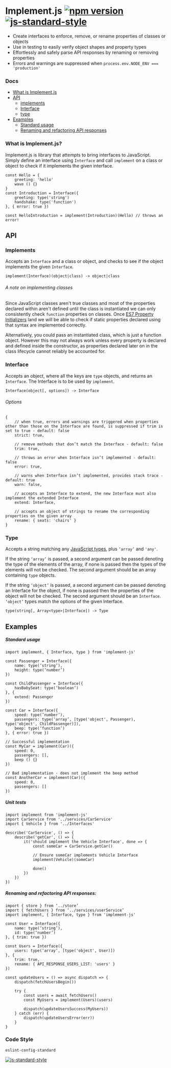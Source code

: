 # Implement.js [![npm version](https://badge.fury.io/js/implement-js.svg)](https://badge.fury.io/js/implement-js) [![js-standard-style](https://img.shields.io/badge/code%20style-standard-brightgreen.svg)](http://standardjs.com)

* Create interfaces to enforce, remove, or rename properties of classes or objects
* Use in testing to easily verify object shapes and property types
* Effortlessly and safely parse API responses by renaming or removing properties
* Errors and warnings are suppressed when `process.env.NODE_ENV === 'production'`

### Docs
* [What is Implement.js](#what-is-implementjs)
* [API](#api)
    * [implements](#implements)
    * [Interface](#interface)
    * [type](#type)
* [Examples](#examples)
    * [Standard usage](#standard-usage)
    * [Renaming and refactoring API responses](#renaming-and-refactoring-api-responses)
### What is Implement.js?
Implement.js is library that attempts to bring interfaces to JavaScript. Simply define an interface using `Interface` and call `implement` on a class or object to check if it implements the given interface.
```
const Hello = {
    greeting: 'hello'
    wave () {}
}
const Introduction = Interface({
    greeting: type('string')
    handshake: type('function')
}, { error: true })

const HelloIntroduction = implement(Introduction)(Hello) // throws an error!
```

## API

### Implements
Accepts an `Interface` and a class or object, and checks to see if the object implements the given `Interface`.
```
implement(Interface)(object|class) -> object|class
```

###### A note on implementing classes
Since JavaScript classes aren't true classes and most of the properties declared within aren't defined until the class is instantiated we can only consistently check `function` properties on classes. Once [ES7 Property Initializers](https://reactjs.org/blog/2015/01/27/react-v0.13.0-beta-1.html#es7-property-initializers) land we will be able to check if static properties declared using that syntax are implemented correctly.

Alternatively, you could pass an instantiated class, which is just a function object. However this may not always work unless every property is declared and defined inside the constructor, as properties declared later on in the class lifecycle cannot reliably be accounted for.

### Interface
Accepts an object, where all the keys are `type` objects, and returns an `Interface`. The Interface is to be used by `implement`.
```
Interface(object[, options]) -> Interface
```
###### Options
```
{
    // when true, errors and warnings are triggered when properties other than those on the Interface are found, is suppressed if trim is set to true - default: false
    strict: true,

    // remove methods that don’t match the Interface - default: false
    trim: true,

    // throws an error when Interface isn’t implemented - default: false
    error: true,

    // warns when Interface isn’t implemented, provides stack trace - default: true
    warn: false,

    // accepts an Interface to extend, the new Interface must also implement the extended Interface
    extend: Interface,

    // accepts an object of strings to rename the corresponding properties on the given array
    rename: { seats: 'chairs' }
}
```

### Type
Accepts a string matching any [JavaScript types](https://developer.mozilla.org/en-US/docs/Web/JavaScript/Reference/Operators/typeof#Description), plus `‘array’` and `'any'`.

If the string `‘array’` is passed, a second argument can be passed denoting the type of the elements of the array, if none is passed then the types of the elements will not be checked. The second argument should be an array containing `type` objects.

If the string `‘object’` is passed, a second argument can be passed denoting an Interface for the object, if none is passed then the properties of the object will not be checked. The second argument should be an `Interface`. `‘object’` types match the options of the given Interface.
```
type(string[, Array<type>|Interface]) -> Type
```

## Examples

##### Standard usage
```
import implement, { Interface, type } from 'implement-js'

const Passenger = Interface({
    name: type(‘string’),
    height: type(‘number’)
})

const ChildPassenger = Interface({
    hasBabySeat: type(‘boolean’)
}, {
    extend: Passenger
})

const Car = Interface({
    speed: type(’number’),
    passengers: type(‘array’, [type('object', Passenger), type('object', ChildPassenger)]),
    beep: type(‘function’)
}, { error: true })

// Successful implementation
const MyCar = implement(Car)({
    speed: 0,
    passengers: [],
    beep () {}
})

// Bad implementation - does not implement the beep method
const AnotherCar = implement(Car)({
    speed: 0,
    passengers: []
})
```

##### Unit tests
```
import implement from 'implement-js'
import CarService from '../services/CarService'
import { Vehicle } from '../Interfaces'

describe('CarService', () => {
    describe('getCar', () => {
        it('should implement the Vehicle Interface', done => {
            const someCar = CarService.getCar()

            // Ensure someCar implements Vehicle Interface
            implement(Vehicle)(someCar)

            done()
        })
    })
})
```

##### Renaming and refactoring API responses:
```
import { store } from ‘../store’
import { fetchUsers } from ‘../services/userService’
import implement, { Interface, type } from 'implement-js'

const User = Interface({
    name: type(‘string’),
    id: type(‘number’)
}, { trim: true })

const Users = Interface({
    users: type(‘array’, [type('object', User)])
}, {
    trim: true,
    rename: { API_RESPONSE_USERS_LIST: 'users' }
})

const updateUsers = () => async dispatch => {
    dispatch(fetchUsersBegin())

    try {
        const users = await fetchUsers()
        const MyUsers = implement(Users)(users)

        dispatch(updateUsersSuccess(MyUsers))
    } catch (err) {
        dispatch(updateUsersError(err))
    }
}
```

### Code Style
```
eslint-config-standard
```

[![js-standard-style](https://cdn.rawgit.com/standard/standard/master/badge.svg)](http://standardjs.com)
